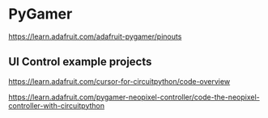 # PyGamer

https://learn.adafruit.com/adafruit-pygamer/pinouts


## UI Control example projects
https://learn.adafruit.com/cursor-for-circuitpython/code-overview

https://learn.adafruit.com/pygamer-neopixel-controller/code-the-neopixel-controller-with-circuitpython
